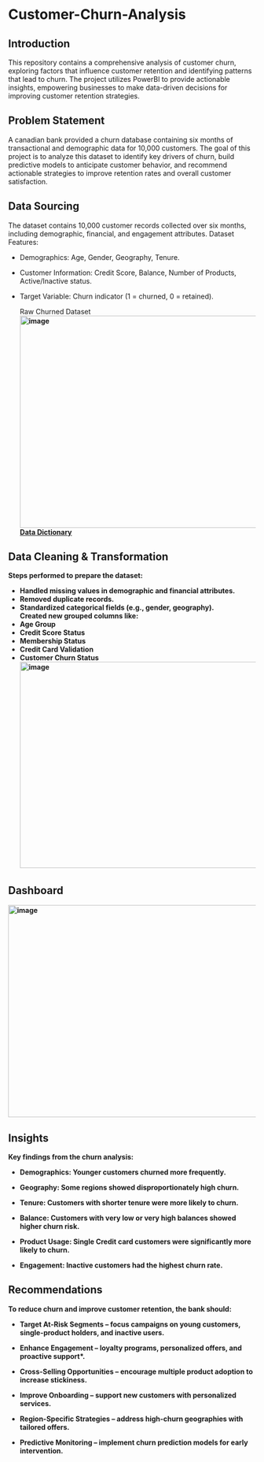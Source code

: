 # Customer-Churn-Analysis
## Introduction
This repository contains a comprehensive analysis of customer churn, exploring factors that influence customer retention and identifying patterns that lead to churn. The project utilizes PowerBI to provide actionable insights, empowering businesses to make data-driven decisions for improving customer retention strategies.
## Problem Statement
 A canadian bank provided a churn database containing six months of transactional and demographic data for 10,000 customers. The goal of this project is to analyze this dataset to identify key drivers of churn, build predictive models to anticipate customer behavior, and recommend actionable strategies to improve retention rates and overall customer satisfaction.
## Data Sourcing
The dataset contains 10,000 customer records collected over six months, including demographic, financial, and engagement attributes.
Dataset Features:
- Demographics: Age, Gender, Geography, Tenure.<br>
- Customer Information: Credit Score, Balance, Number of Products, Active/Inactive status.<br>
- Target Variable: Churn indicator (1 = churned, 0 = retained).<br>

  Raw Churned Dataset<b>
<img width="1158" height="431" alt="image" src="https://github.com/user-attachments/assets/d14ec88b-7a38-40f3-be06-0d2a81221eaf" /><br>
[Data Dictionary](https://docs.google.com/document/d/1LujgftXUBdd7fEscYFml0meJq6xdREsph_pw--PRMeU/edit?usp=classroom_web&authuser=0)

## Data Cleaning & Transformation<br>
Steps performed to prepare the dataset:<br>
- Handled missing values in demographic and financial attributes.<br>
- Removed duplicate records.<br>
- Standardized categorical fields (e.g., gender, geography).<br>
Created new grouped columns like:<br>
- Age Group<br>
- Credit Score Status<br>
- Membership Status<br>
- Credit Card Validation<br>
- Customer Churn Status<br>
<img width="1155" height="419" alt="image" src="https://github.com/user-attachments/assets/9657363d-03f3-4e43-a856-ffec529ed4f7" /><br>

## Dashboard<br>

<img width="765" height="431" alt="image" src="https://github.com/user-attachments/assets/4817354c-0cab-4737-afed-2f81dbd13bbf" />

## Insights<br>
Key findings from the churn analysis:<br>
- Demographics: Younger customers churned more frequently.<br>

- Geography: Some regions showed disproportionately high churn.<br>

- Tenure: Customers with shorter tenure were more likely to churn.<br>

- Balance: Customers with very low or very high balances showed higher churn risk.<br>

- Product Usage: Single Credit card customers were significantly more likely to churn.<br>

- Engagement: Inactive customers had the highest churn rate.<br>

 ## Recommendations<br>

 To reduce churn and improve customer retention, the bank should:<br>

- Target At-Risk Segments – focus campaigns on young customers, single-product holders, and inactive users.<br>

- Enhance Engagement – loyalty programs, personalized offers, and proactive support*.<br>

- Cross-Selling Opportunities – encourage multiple product adoption to increase stickiness.<br>

- Improve Onboarding – support new customers with personalized services.<br>

- Region-Specific Strategies – address high-churn geographies with tailored offers.<br>

- Predictive Monitoring – implement churn prediction models for early intervention.<br>



